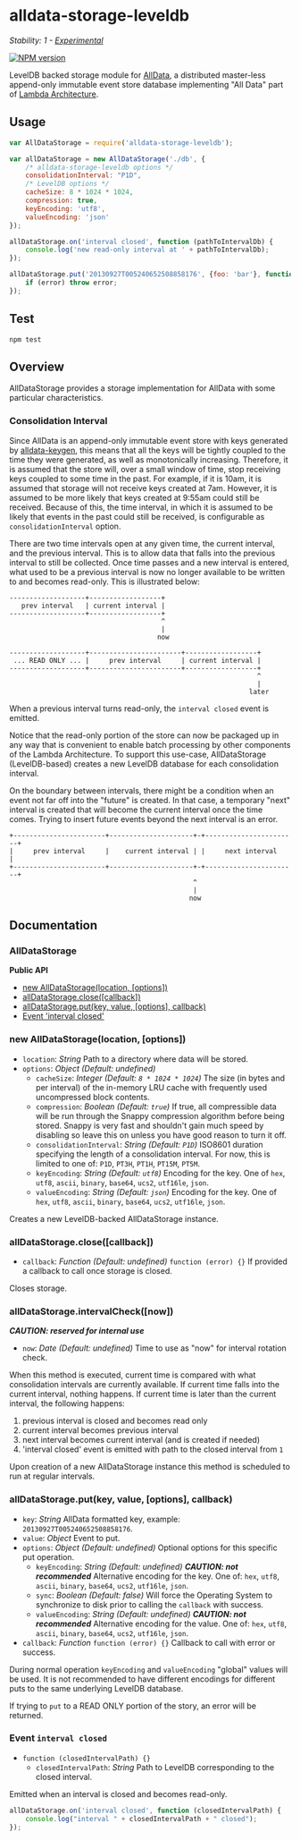 # alldata-storage-leveldb

_Stability: 1 - [Experimental](https://github.com/tristanls/stability-index#stability-1---experimental)_

[![NPM version](https://badge.fury.io/js/alldata-storage-leveldb.png)](http://npmjs.org/package/alldata-storage-leveldb)

LevelDB backed storage module for [AllData](https://github.com/tristanls/alldata), a distributed master-less append-only immutable event store database implementing "All Data" part of [Lambda Architecture](http://www.slideshare.net/nathanmarz/runaway-complexity-in-big-data-and-a-plan-to-stop-it).

## Usage

```javascript
var AllDataStorage = require('alldata-storage-leveldb');

var allDataStorage = new AllDataStorage('./db', {
    /* alldata-storage-leveldb options */
    consolidationInterval: "P1D",
    /* LevelDB options */
    cacheSize: 8 * 1024 * 1024,
    compression: true,
    keyEncoding: 'utf8',
    valueEncoding: 'json'    
});

allDataStorage.on('interval closed', function (pathToIntervalDb) {
    console.log('new read-only interval at ' + pathToIntervalDb); 
});

allDataStorage.put('20130927T005240652508858176', {foo: 'bar'}, function (error) {
    if (error) throw error;
});
```

## Test

    npm test

## Overview

AllDataStorage provides a storage implementation for AllData with some particular characteristics. 

### Consolidation Interval

Since AllData is an append-only immutable event store with keys generated by [alldata-keygen](https://github.com/tristanls/alldata-keygen), this means that all the keys will be tightly coupled to the time they were generated, as well as monotonically increasing. Therefore, it is assumed that the store will, over a small window of time, stop receiving keys coupled to some time in the past. For example, if it is 10am, it is assumed that storage will not receive keys created at 7am. However, it is assumed to be more likely that keys created at 9:55am could still be received. Because of this, the time interval, in which it is assumed to be likely that events in the past could still be received, is configurable as `consolidationInterval` option.

There are two time intervals open at any given time, the current interval, and the previous interval. This is to allow data that falls into the previous interval to still be collected. Once time passes and a new interval is entered, what used to be a previous interval is now no longer available to be written to and becomes read-only. This is illustrated below:

```
-------------------+------------------+
   prev interval   | current interval |
-------------------+------------------+
                                      ^
                                      |
                                     now

-------------------+-----------------------+------------------+
 ... READ ONLY ... |     prev interval     | current interval |
-------------------+-----------------------+------------------+
                                                              ^
                                                              |
                                                            later
```

When a previous interval turns read-only, the `interval closed` event is emitted.

Notice that the read-only portion of the store can now be packaged up in any way that is convenient to enable batch processing by other components of the Lambda Architecture. To support this use-case, AllDataStorage (LevelDB-based) creates a new LevelDB database for each consolidation interval.

On the boundary between intervals, there might be a condition when an event not far off into the "future" is created. In that case, a temporary "next" interval is created that will become the current interval once the time comes. Trying to insert future events beyond the next interval is an error.

```
+-----------------------+---------------------+-+-----------------------+
|     prev interval     |    current interval | |     next interval     |
+-----------------------+---------------------+-+-----------------------+
                                              ^
                                              |
                                             now
```

## Documentation

### AllDataStorage

**Public API**

  * [new AllDataStorage(location, \[options\])](#new-alldatastoragelocation-options)
  * [allDataStorage.close(\[callback\])](#alldatastorageclosecallback)
  * [allDataStorage.put(key, value, [options], callback)](#alldatastorageputkey-value-options-callback)
  * [Event 'interval closed'](#event-interval-closed)

### new AllDataStorage(location, [options])

  * `location`: _String_ Path to a directory where data will be stored.
  * `options`: _Object_ _(Default: undefined)_
    * `cacheSize`: _Integer_ _(Default: `8 * 1024 * 1024`)_ The size (in bytes and per interval) of the in-memory LRU cache with frequently used uncompressed block contents.
    * `compression`: _Boolean_ _(Default: `true`)_ If true, all compressible data will be run through the Snappy compression algorithm before being stored. Snappy is very fast and shouldn't gain much speed by disabling so leave this on unless you have good reason to turn it off.
    * `consolidationInterval`: _String_ _(Default: `P1D`)_ ISO8601 duration specifying the length of a consolidation interval. For now, this is limited to one of: `P1D`, `PT3H`, `PT1H`, `PT15M`, `PT5M`.
    * `keyEncoding`: _String_ _(Default: `utf8`)_ Encoding for the key. One of `hex`, `utf8`, `ascii`, `binary`, `base64`, `ucs2`, `utf16le`, `json`.
    * `valueEncoding`: _String_ _(Default: `json`)_ Encoding for the key. One of `hex`, `utf8`, `ascii`, `binary`, `base64`, `ucs2`, `utf16le`, `json`. 

Creates a new LevelDB-backed AllDataStorage instance.

### allDataStorage.close([callback])

  * `callback`: _Function_ _(Default: undefined)_ `function (error) {}` If provided a callback to call once storage is closed.

Closes storage.

### allDataStorage.intervalCheck([now])

_**CAUTION: reserved for internal use**_

  * `now`: _Date_ _(Default: undefined)_ Time to use as "now" for interval rotation check.

When this method is executed, current time is compared with what consolidation intervals are currently available. If current time falls into the current interval, nothing happens. If current time is later than the current interval, the following happens:

  1. previous interval is closed and becomes read only
  2. current interval becomes previous interval
  3. next interval becomes current interval (and is created if needed)
  4. 'interval closed' event is emitted with path to the closed interval from `1`

Upon creation of a new AllDataStorage instance this method is scheduled to run at regular intervals.

### allDataStorage.put(key, value, [options], callback)

  * `key`: _String_ AllData formatted key, example: `20130927T005240652508858176`.
  * `value`: _Object_ Event to put.
  * `options`: _Object_ _(Default: undefined)_ Optional options for this specific put operation.
    * `keyEncoding`: _String_ _(Default: undefined)_ _**CAUTION: not recommended**_ Alternative encoding for the key. One of: `hex`, `utf8`, `ascii`, `binary`, `base64`, `ucs2`, `utf16le`, `json`.
    * `sync`: _Boolean_ _(Default: false)_ Will force the Operating System to synchronize to disk prior to calling the `callback` with success.
    * `valueEncoding`: _String_ _(Default: undefined)_ _**CAUTION: not recommended**_ Alternative encoding for the value. One of: `hex`, `utf8`, `ascii`, `binary`, `base64`, `ucs2`, `utf16le`, `json`.
  * `callback`: _Function_ `function (error) {}` Callback to call with error or success.

During normal operation `keyEncoding` and `valueEncoding` "global" values will be used. It is not recommended to have different encodings for different puts to the same underlying LevelDB database.

If trying to `put` to a READ ONLY portion of the story, an error will be returned.

### Event `interval closed`

  * `function (closedIntervalPath) {}`
    * `closedIntervalPath`: _String_ Path to LevelDB corresponding to the closed interval.

Emitted when an interval is closed and becomes read-only.

```javascript
allDataStorage.on('interval closed', function (closedIntervalPath) {
    console.log("interval " + closedIntervalPath + " closed"); 
});
```